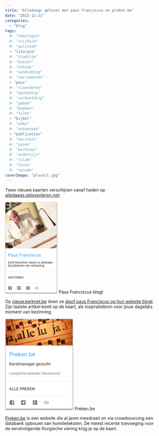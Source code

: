 ```yaml
---
title: "Alledaags geloven met paus Franciscus en preken.be"
date: "2015-12-21"
categories: 
  - "blog"
tags:
  #- "theologie"
  #- "vrijheid"
  #- "politiek"
  - "liturgie"
  #- "traditie"
  #- "biecht"
  #- "ethiek"
  #- "aanbidding"
  #- "sacramenten"
  - "paus"
  #- "vlaanderen"
  #- "opvoeding"
  #- "verbeelding"
  #- "gebed"
  #- "boeken"
  #- "films"
  - "bijbel"
  #- "woke"
  #- "antwerpen"
  - "publicaties"
  #- "kerstmis"
  #- "pasen"
  #- "kerkleer"
  #- "onderwijs"
  #- "islam"
  #- "leven"
  #- "synode"
coverImage: "placeit.jpg"
---
```


Twee nieuwe kaarten verschijnen vanaf heden op [alledaags.gelovenleren.net](http://alledaags.gelovenleren.net):

[![Paus Franciscus blogt](images/franciscus-172x300.png)](http://alledaags.gelovenleren.net/) Paus Franciscus blogt

Op [nieuw.kerknet.be](http://nieuw.kerknet.be) doen ze [alsof paus Franciscus op hun website blogt](https://nieuw.kerknet.be/auteur/paus-franciscus). Zijn laatste artikel komt op de kaart, als inspiratiebron voor jouw dagelijks moment van bezinning.

[![Preken.be](images/preken-224x300.png)](http://alledaags.gelovenleren.net/) Preken.be

[Preken.be](http://www.preken.be) is een website die al jaren meedraait en via crowdsourcing een databank opbouwt van homilieteksten. De meest recente toevoeging voor de eerstvolgende liturgische viering krijg je op de kaart.

